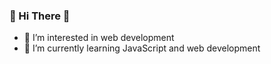 ### 👋 Hi There 👋 
- 👀 I’m interested in web development
- 🌱 I’m currently learning JavaScript and web development

<!---
MarcAlKareh/MarcAlKareh is a ✨ special ✨ repository because its `README.md` (this file) appears on your GitHub profile.
You can click the Preview link to take a look at your changes.
--->
